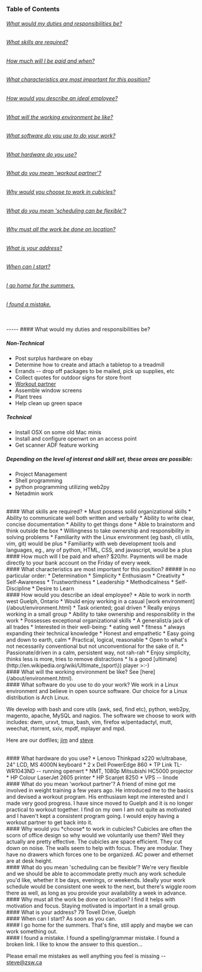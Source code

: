 ### Table of Contents
###### [What would my duties and responsibilities be?](#duties)  
###### [What skills are required?](#skills)  
###### [How much will I be paid and when?](#paid)  
###### [What characteristics are most important for this position?](#characteristics)  
###### [How would you describe an ideal employee?](#employee)  
###### [What will the working environment be like?](#environment)  
###### [What software do you use to do your work?](#software)  
###### [What hardware do you use?](#hardware)  
###### [What do you mean 'workout partner'?](#workout)  
###### [Why would you *choose* to work in cubicles?](#cubicles)  
###### [What do you mean 'scheduling can be flexible'?](#flexible)  
###### [Why must all the work be done on location?](#local)  
###### [What is your address?](#address)  
###### [When can I start?](#start)  
###### [I go home for the summers.](#summer)  
###### [I found a mistake.](#mistake)  
<br>
-----
#### What would my duties and responsibilities be?<a id="duties"></a>

##### Non-Technical
* Post surplus hardware on ebay
* Determine how to create and attach a tabletop to a treadmill
* Errands -- drop off packages to be mailed, pick up supplies, etc
* Collect quotes for outdoor signs for store front
* [Workout partner](#workout)
* Assemble window screens
* Plant trees
* Help clean up green space

##### Technical
* Install OSX on some old Mac minis
* Install and configure openwrt on an access point
* Get scanner ADF feature working

##### Depending on the level of interest and skill set, these areas are possible:
* Project Management
* Shell programming
* python programming utilizing web2py
* Netadmin work

<br>
#### What skills are required?<a id="skills"></a>
* Must possess solid organizational skills
* Ability to communicate well both written and verbally
* Ability to write clear, concise documentation
* Ability to get things done
* Able to brainstorm and think outside the box
* Willingness to take ownership and responsibility in solving problems
* Familiarity with the Linux environment (eg bash, cli utils, vim, git)
  would be plus
* Familiarity with web development tools and languages, eg., any of
  python, HTML, CSS, and javascript, would be a plus

<br>
#### How much will I be paid and when?<a id="paid"></a>
$20/hr.  Payments will be made directly to your bank account on the
Friday of every week.

<br>
#### What characteristics are most important for this position?<a id="characteristics"></a>
##### In no particular order:
* Determination
* Simplicity
* Enthusiasm
* Creativity
* Self-Awareness
* Trustworthiness
* Leadership
* Methodicalness
* Self-Discipline
* Desire to Learn

<br>
#### How would you describe an ideal employee?<a id="employee"></a>
* Able to work in north west Guelph, Ontario
* Would enjoy working in a casual [work environment](/about/environment.html)
* Task oriented; goal driven
* Really enjoys working in a small group
* Ability to take ownership and responsibility in the work
* Possesses exceptional organizational skills
* A generalist/a jack of all trades
* Interested in their well-being:
    * eating well
    * fitness
    * always expanding their technical knowledge
* Honest and empathetic
* Easy going and down to earth, calm
* Practical, logical, reasonable
* Open to what's not necessarily conventional but not unconventional for
  the sake of it.
* Passionate/driven in a calm, persistent way, not rah-rah
* Enjoy simplicity, thinks less is more, tries to remove distractions
* Is a good [ultimate](http://en.wikipedia.org/wiki/Ultimate_(sport\))
  player  >:-)

<br>
#### What will the working environment be like?<a id="environment"></a>
See [here](/about/environment.html).

<br>
#### What software do you use to do your work?<a id="software"></a>
We work in a Linux environment and believe in open source software. Our
choice for a Linux distribution is Arch Linux.

We develop with bash and core utils (awk, sed, find etc), python,
web2py, magento, apache, MySQL and nagios. The software we choose to
work with includes: dwm, urxvt, tmux, bash, vim, firefox w/pentadactyl,
mutt, weechat, rtorrent, sxiv, mpdf, mplayer and mpd.

Here are our dotfiles; [jim](https://github.com/vyyvyyv/dotfiles) and
[steve](https://github.com/zsw/dotfiles)

<br>
#### What hardware do you use?<a id="hardware"></a>
* Lenovo Thinkpad x220 w/ultrabase, 24" LCD, MS 4000N keyboard
* 2 x Dell PowerEdge 860
* TP Link TL-WR1043ND -- running openwrt
* NMT, 1080p Mitsubishi HC5000 projector
* HP Colour LaserJet 2605 printer
* HP Scanjet 8250
* VPS -- linode

<br>
#### What do you mean 'workout partner'?<a id="workout"></a>
A friend of mine got me involved in weight training a few years ago. He
introduced me to the basics and devised a workout program. His
enthusiasm kept me interested and I made very good progress. I have
since moved to Guelph and it is no longer practical to workout together.
I find on my own I am not quite as motivated and I haven't kept a
consistent program going. I would enjoy having a workout partner to get
back into it.

<br>
#### Why would you *choose* to work in cubicles?<a id="cubicles"></a>
Cubicles are often the scorn of office design so why would we
voluntarily use them? Well they actually are pretty effective. The
cubicles are space efficient.  They cut down on noise.  The walls seem
to help with focus.  They are modular.  They have no drawers which
forces one to be organized.  AC power and ethernet are at desk height.

<br>
#### What do you mean 'scheduling can be flexible'?<a id="flexible"></a>
We're very flexible and we should be able to accommodate pretty much any work
schedule you'd like, whether it be days, evenings, or weekends. Ideally your
work schedule would be consistent one week to the next, but there's wiggle room
there as well, as long as you provide your availability a week in advance.

<br>
#### Why must all the work be done on location?<a id="local"></a>
I find it helps with motivation and focus.  Staying motivated is
important in a small group.

<br>
#### What is your address?<a id="address"></a>
79 Tovell Drive, Guelph

<br>
#### When can I start?<a id="start"></a>
As soon as you can.

<br>
#### I go home for the summers.<a id="summer"></a>
That's fine, still apply and maybe we can work something out.

<br>
#### I found a mistake.<a id="mistake"></a>
I found a spelling/grammar mistake.
I found a broken link.
I like to know the answer to this question...

Please email me mistakes as well anything you feel is missing --
steve@zsw.ca

<br>
<br>
<br>
<br>
<br>
<br>
<br>
<br>
<br>
<br>
<br>
<br>
<br>
<br>
<br>
